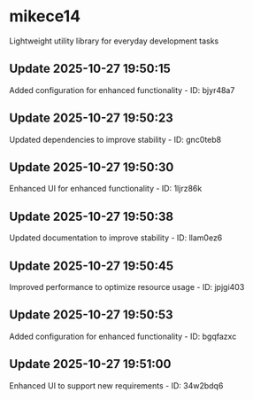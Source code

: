 # mikece14
Lightweight utility library for everyday development tasks

## Update 2025-10-27 19:50:15
Added configuration for enhanced functionality - ID: bjyr48a7


## Update 2025-10-27 19:50:23
Updated dependencies to improve stability - ID: gnc0teb8


## Update 2025-10-27 19:50:30
Enhanced UI for enhanced functionality - ID: 1ljrz86k


## Update 2025-10-27 19:50:38
Updated documentation to improve stability - ID: llam0ez6


## Update 2025-10-27 19:50:45
Improved performance to optimize resource usage - ID: jpjgi403


## Update 2025-10-27 19:50:53
Added configuration for enhanced functionality - ID: bgqfazxc


## Update 2025-10-27 19:51:00
Enhanced UI to support new requirements - ID: 34w2bdq6

